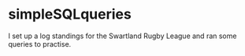 # simpleSQLqueries
I set up a log standings for the Swartland Rugby League and ran some queries to practise.
